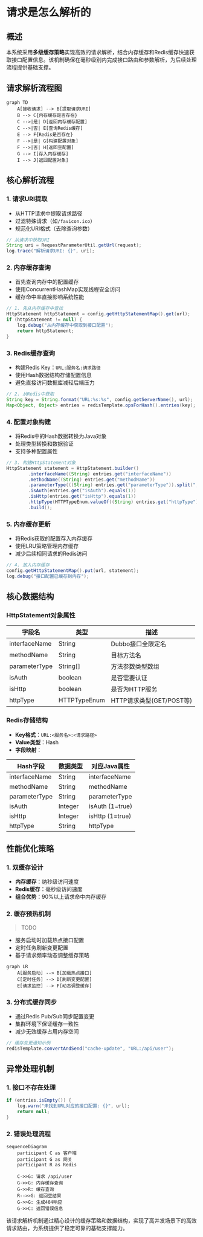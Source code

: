 # 请求是怎么解析的

## 概述

本系统采用**多级缓存策略**实现高效的请求解析，结合内存缓存和Redis缓存快速获取接口配置信息。该机制确保在毫秒级别内完成接口路由和参数解析，为后续处理流程提供基础支撑。

## 请求解析流程图

```mermaid
graph TD
    A[接收请求] --> B[提取请求URI]
    B --> C{内存缓存是否存在}
    C -->|是| D[返回内存缓存配置]
    C -->|否| E[查询Redis缓存]
    E --> F{Redis是否存在}
    F -->|是| G[构建配置对象]
    F -->|否| H[返回空配置]
    G --> I[存入内存缓存]
    I --> J[返回配置对象]
```

## 核心解析流程

### 1. 请求URI提取

- 从HTTP请求中提取请求路径
- 过滤特殊请求（如`/favicon.ico`）
- 规范化URI格式（去除查询参数）

```java
// 从请求中获取URI
String uri = RequestParameterUtil.getUrl(request);
log.trace("解析请求URI: {}", uri);
```

### 2. 内存缓存查询

- 首先查询内存中的配置缓存
- 使用ConcurrentHashMap实现线程安全访问
- 缓存命中率直接影响系统性能

```java
// 1. 先从内存缓存中查找
HttpStatement httpStatement = config.getHttpStatementMap().get(url);
if (httpStatement != null) {
    log.debug("从内存缓存中获取到接口配置");
    return httpStatement;
}
```

### 3. Redis缓存查询

- 构建Redis Key：`URL:服务名:请求路径`
- 使用Hash数据结构存储配置信息
- 避免直接访问数据库减轻后端压力

```java
// 2. 从Redis中获取
String key = String.format("URL:%s:%s", config.getServerName(), url);
Map<Object, Object> entries = redisTemplate.opsForHash().entries(key);
```

### 4. 配置对象构建

- 将Redis中的Hash数据转换为Java对象
- 处理类型转换和数据验证
- 支持多种配置属性

```java
// 3. 构建HttpStatement对象
HttpStatement statement = HttpStatement.builder()
        .interfaceName((String) entries.get("interfaceName"))
        .methodName((String) entries.get("methodName"))
        .parameterType(((String) entries.get("parameterType")).split(","))
        .isAuth(entries.get("isAuth").equals(1))
        .isHttp(entries.get("isHttp").equals(1))
        .httpType(HTTPTypeEnum.valueOf((String) entries.get("httpType")))
        .build();
```

### 5. 内存缓存更新

- 将Redis获取的配置存入内存缓存
- 使用LRU策略管理内存缓存
- 减少后续相同请求的Redis访问

```java
// 4. 放入内存缓存
config.getHttpStatementMap().put(url, statement);
log.debug("接口配置已缓存到内存");
```

## 核心数据结构

### HttpStatement对象属性

| 字段名        | 类型         | 描述                     |
| ------------- | ------------ | ------------------------ |
| interfaceName | String       | Dubbo接口全限定名        |
| methodName    | String       | 目标方法名               |
| parameterType | String[]     | 方法参数类型数组         |
| isAuth        | boolean      | 是否需要认证             |
| isHttp        | boolean      | 是否为HTTP服务           |
| httpType      | HTTPTypeEnum | HTTP请求类型(GET/POST等) |

### Redis存储结构

- **Key格式**：`URL:<服务名>:<请求路径>`
- **Value类型**：Hash
- **字段映射**：

| Hash字段      | 数据类型 | 对应Java属性    |
| ------------- | -------- | --------------- |
| interfaceName | String   | interfaceName   |
| methodName    | String   | methodName      |
| parameterType | String   | parameterType   |
| isAuth        | Integer  | isAuth (1=true) |
| isHttp        | Integer  | isHttp (1=true) |
| httpType      | String   | httpType        |

## 性能优化策略

### 1. 双缓存设计

- **内存缓存**：纳秒级访问速度
- **Redis缓存**：毫秒级访问速度
- **组合优势**：90%以上请求命中内存缓存

### 2. 缓存预热机制

> TODO

- 服务启动时加载热点接口配置
- 定时任务刷新变更配置
- 基于请求频率动态调整缓存策略

```mermaid
graph LR
    A[服务启动] --> B[加载热点接口]
    C[定时任务] --> D[刷新变更配置]
    E[请求监控] --> F[动态调整缓存]
```

### 3. 分布式缓存同步

- 通过Redis Pub/Sub同步配置变更
- 集群环境下保证缓存一致性
- 减少无效缓存占用内存空间

```java
// 缓存变更通知示例
redisTemplate.convertAndSend("cache-update", "URL:/api/user");
```

## 异常处理机制

### 1. 接口不存在处理

```java
if (entries.isEmpty()) {
    log.warn("未找到URL对应的接口配置: {}", url);
    return null;
}
```

### 2. 错误处理流程

```mermaid
sequenceDiagram
    participant C as 客户端
    participant G as 网关
    participant R as Redis
    
    C->>G: 请求 /api/user
    G->>G: 内存缓存查询
    G->>R: 缓存查询
    R-->>G: 返回空结果
    G->>G: 生成404响应
    G->>C: 返回错误信息
```

该请求解析机制通过精心设计的缓存策略和数据结构，实现了高并发场景下的高效请求路由，为系统提供了稳定可靠的基础支撑能力。
